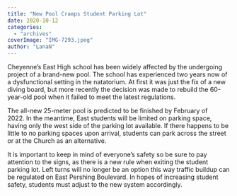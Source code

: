 ```yaml
---
title: "New Pool Cramps Student Parking Lot"
date: 2020-10-12
categories: 
  - "archives"
coverImage: "IMG-7293.jpeg"
author: "LanaN"
---
```


Cheyenne’s East High school has been widely affected by the undergoing project of a brand-new pool. The school has experienced two years now of a dysfunctional setting in the natatorium. At first it was just the fix of a new diving board, but more recently the decision was made to rebuild the 60-year-old pool when it failed to meet the latest regulations.   

The all-new 25-meter pool is predicted to be finished by February of 2022. In the meantime, East students will be limited on parking space, having only the west side of the parking lot available. If there happens to be little to no parking spaces upon arrival, students can park across the street or at the Church as an alternative.  

It is important to keep in mind of everyone’s safety so be sure to pay attention to the signs, as there is a new rule when exiting the student parking lot. Left turns will no longer be an option this way traffic buildup can be regulated on East Pershing Boulevard. In hopes of increasing student safety, students must adjust to the new system accordingly.
